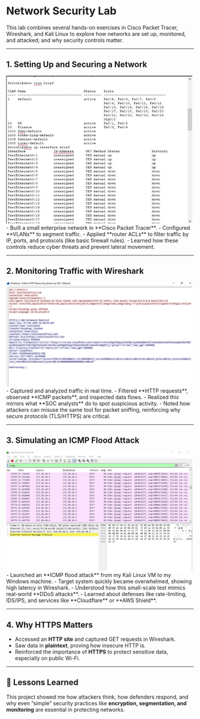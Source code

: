# Network Security Lab

This lab combines several hands-on exercises in Cisco Packet Tracer, Wireshark, and Kali Linux to explore how networks are set up, monitored, and attacked; and why security controls matter.

---

## 1. Setting Up and Securing a Network
<img src="./vlansetup.jpg" alt="VLAN Setup in Packet Tracer" width="500"/>
- Built a small enterprise network in **Cisco Packet Tracer**.  
- Configured **VLANs** to segment traffic.  
- Applied **router ACLs** to filter traffic by IP, ports, and protocols (like basic firewall rules).  
- Learned how these controls reduce cyber threats and prevent lateral movement.

---

## 2. Monitoring Traffic with Wireshark
<img src="./Wireshark-http.jpg" alt="Wireshark HTTP Capture" width="500"/>
- Captured and analyzed traffic in real time.  
- Filtered **HTTP requests**, observed **ICMP packets**, and inspected data flows.  
- Realized this mirrors what **SOC analysts** do to spot suspicious activity.  
- Noted how attackers can misuse the same tool for packet sniffing, reinforcing why secure protocols (TLS/HTTPS) are critical.

---

## 3. Simulating an ICMP Flood Attack
<img src="./ICMPFlood.png" alt="ICMP Flood Attack" width="500"/>
- Launched an **ICMP flood attack** from my Kali Linux VM to my Windows machine.  
- Target system quickly became overwhelmed, showing high latency in Wireshark.  
- Understood how this small-scale test mimics real-world **DDoS attacks**.  
- Learned about defenses like rate-limiting, IDS/IPS, and services like **Cloudflare** or **AWS Shield**.

---

## 4. Why HTTPS Matters
- Accessed an **HTTP site** and captured GET requests in Wireshark.  
- Saw data in **plaintext**, proving how insecure HTTP is.  
- Reinforced the importance of **HTTPS** to protect sensitive data, especially on public Wi-Fi.

---

## 📝 Lessons Learned
This project showed me how attackers think, how defenders respond, and why even “simple” security practices like **encryption, segmentation, and monitoring** are essential in protecting networks.
